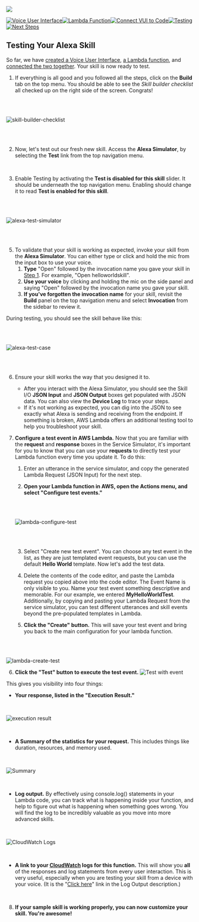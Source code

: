 <img src="https://m.media-amazon.com/images/G/01/mobile-apps/dex/alexa/alexa-skills-kit/tutorials/quiz-game/header._TTH_.png" />

[![Voice User Interface](https://m.media-amazon.com/images/G/01/mobile-apps/dex/alexa/alexa-skills-kit/tutorials/navigation/1-locked._TTH_.png)](./1-voice-user-interface.md)[![Lambda Function](https://m.media-amazon.com/images/G/01/mobile-apps/dex/alexa/alexa-skills-kit/tutorials/navigation/2-locked._TTH_.png)](./2-lambda-function.md)[![Connect VUI to Code](https://m.media-amazon.com/images/G/01/mobile-apps/dex/alexa/alexa-skills-kit/tutorials/navigation/3-locked._TTH_.png)](./3-connect-vui-to-code.md)[![Testing](https://m.media-amazon.com/images/G/01/mobile-apps/dex/alexa/alexa-skills-kit/tutorials/navigation/4-on._TTH_.png)](./4-testing.md)[![Next Steps](https://m.media-amazon.com/images/G/01/mobile-apps/dex/alexa/alexa-skills-kit/tutorials/navigation/5-locked._TTH_.png)](./5-next-steps.md)

## Testing Your Alexa Skill

So far, we have [created a Voice User Interface](./1-voice-user-interface.md), [a Lambda function](./2-lambda-function.md), and [connected the two together](./3-connect-vui-to-code.md).  Your skill is now ready to test.

1. If everything is all good and you followed all the steps, click on the **Build** tab on the top menu. You should be able to see the _Skill builder checklist_ all checked up on the right side of the screen. Congrats!

  <br />
  <br />

![skill-builder-checklist](./resources/skill-builder-checklist.png)

  <br />
  <br />

2. Now, let's test out our fresh new skill. Access the **Alexa Simulator**, by selecting the **Test** link from the top navigation menu.

<br />

3. Enable Testing by activating the **Test is disabled for this skill** slider. It should be underneath the top navigation menu.  Enabling should change it to read **Test is enabled for this skill**.

  <br />
  <br />

![alexa-test-simulator](./resources/alexa-test-simulator.png)

  <br />
  <br />

5. To validate that your skill is working as expected, invoke your skill from the **Alexa Simulator**. You can either type or click and hold the mic from the input box to use your voice.
	1. **Type** "Open" followed by the invocation name you gave your skill in [Step 1](./1-voice-user-interface.md). For example, "Open helloworldskill".
	2. **Use your voice** by clicking and holding the mic on the side panel and saying "Open" followed by the invocation name you gave your skill.
	3. **If you've forgotten the invocation name** for your skill, revisit the **Build** panel on the top navigation menu and select **Invocation** from the sidebar to review it.

  During testing, you should see the skill behave like this:

  <br />
  <br />

  ![alexa-test-case](./resources/alexa-test-case.png)

  <br />
  <br />

6. Ensure your skill works the way that you designed it to.
	* After you interact with the Alexa Simulator, you should see the Skill I/O **JSON Input** and **JSON Output** boxes get populated with JSON data. You can also view the **Device Log** to trace your steps.
	* If it's not working as expected, you can dig into the JSON to see exactly what Alexa is sending and receiving from the endpoint. If something is broken, AWS Lambda offers an additional testing tool to help you troubleshoot your skill.


7.  **Configure a test event in AWS Lambda.** Now that you are familiar with the **request** and **response** boxes in the Service Simulator, it's important for you to know that you can use your **requests** to directly test your Lambda function every time you update it.  To do this:
    1.  Enter an utterance in the service simulator, and copy the generated Lambda Request (JSON Input) for the next step.

    2.  **Open your Lambda function in AWS, open the Actions menu, and select "Configure test events."**

    <br />
    <br />

    ![lambda-configure-test](./resources/lambda-configure-test.png)

    <br />
    <br />

    3.  Select "Create new test event". You can choose any test event in the list, as they are just templated event requests, but you can use the default **Hello World** template. Now let's add the test data.

    4. Delete the contents of the code editor, and paste the Lambda request you copied above into the code editor. The Event Name is only visible to you. Name your test event something descriptive and memorable. For our example, we entered **MyHelloWorldTest**. Additionally, by copying and pasting your Lambda Request from the service simulator, you can test different utterances and skill events beyond the pre-populated templates in Lambda.

    5.  **Click the "Create" button.** This will save your test event and bring you back to the main configuration for your lambda function.

  
    <br />
    <br />

  ![lambda-create-test](./resources/lambda-create-test.png)

  

6.  **Click the "Test" button to execute the test event.**
![Test with event](https://m.media-amazon.com/images/G/01/mobile-apps/dex/alexa/alexa-skills-kit/tutorials/general/4-5-5-save-and-test._TTH_.png)

This gives you visibility into four things:

*  **Your response, listed in the "Execution Result."**

<br />

![execution result](https://m.media-amazon.com/images/G/01/mobile-apps/dex/alexa/alexa-skills-kit/tutorials/fact/4-5-5-1-execution-result._TTH_.png)

<br />

*  **A Summary of the statistics for your request.** This includes things like duration, resources, and memory used.

<br />

![Summary](https://m.media-amazon.com/images/G/01/mobile-apps/dex/alexa/alexa-skills-kit/tutorials/general/4-5-5-2-summary._TTH_.png)

<br />

*  **Log output.**  By effectively using console.log() statements in your Lambda code, you can track what is happening inside your function, and help to figure out what is happening when something goes wrong.  You will find the log to be incredibly valuable as you move into more advanced skills.

<br />

![CloudWatch Logs](https://m.media-amazon.com/images/G/01/mobile-apps/dex/alexa/alexa-skills-kit/tutorials/general/4-5-5-3-log-output._TTH_.png)

<br />

*  **A link to your [CloudWatch](https://console.aws.amazon.com/cloudwatch/home?region=eu-west-1#logs:) logs for this function.**  This will show you **all** of the responses and log statements from every user interaction.  This is very useful, especially when you are testing your skill from a device with your voice.  (It is the "[Click here](https://console.aws.amazon.com/cloudwatch/home?region=us-east-1#logs:)" link in the Log Output description.)

<br />
    
8.  **If your sample skill is working properly, you can now customize your skill. You're awesome!**
